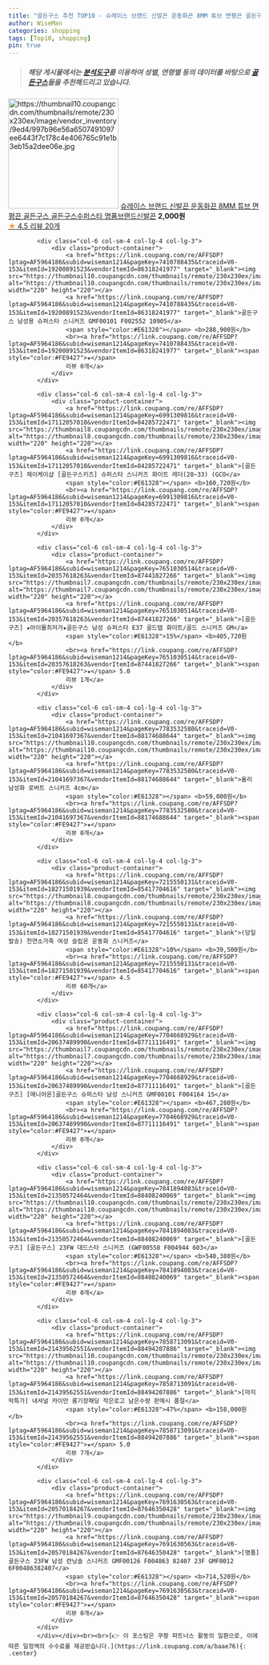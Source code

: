 ```yaml
---
title: "골든구스 추천 TOP10 - 슈레이스 브랜드 신발끈 운동화끈 8MM 튜브 면평끈 골든구스 골든구스수퍼스타 명품브랜드신발끈"
author: WiseMan
categories: shopping
tags: [Top10, shopping]
pin: true
---
```


> ##### 해당 게시물에서는 [**분석도구**](https://itemscout.io/)를 이용하여 **성별**, **연령별** 등의 데이터를 바탕으로 [**골든구스**](https://link.coupang.com/a/baae76)들을 추천해드리고 있습니다.
<div class="container"><div class="row">
            <div class="col-6 col-sm-4 col-lg-4 col-lg-3">
                <div class="product-container">
                    <a href="https://link.coupang.com/re/AFFSDP?lptag=AF5964186&subid=wiseman1214&pageKey=221407127&traceid=V0-153&itemId=691409433&vendorItemId=4771431369" target="_blank"><img src="https://thumbnail10.coupangcdn.com/thumbnails/remote/230x230ex/image/vendor_inventory/9ed4/997b96e56a6507491097ee6443f7c178c4e406765c91e1b3eb15a2dee06e.jpg" alt="https://thumbnail10.coupangcdn.com/thumbnails/remote/230x230ex/image/vendor_inventory/9ed4/997b96e56a6507491097ee6443f7c178c4e406765c91e1b3eb15a2dee06e.jpg" width="220" height="220"></a>
                    <a href="https://link.coupang.com/re/AFFSDP?lptag=AF5964186&subid=wiseman1214&pageKey=221407127&traceid=V0-153&itemId=691409433&vendorItemId=4771431369" target="_blank">슈레이스 브랜드 신발끈 운동화끈 8MM 튜브 면평끈 골든구스 골든구스수퍼스타 명품브랜드신발끈</a>
                    <span style="color:#E61328"></span> <b>2,000원</b>
                    <br><a href="https://link.coupang.com/re/AFFSDP?lptag=AF5964186&subid=wiseman1214&pageKey=221407127&traceid=V0-153&itemId=691409433&vendorItemId=4771431369" target="_blank"><span style="color:#FE9427">★</span> 4.5
                    리뷰 20개</a>
                </div>
            </div>
            
            <div class="col-6 col-sm-4 col-lg-4 col-lg-3">
                <div class="product-container">
                    <a href="https://link.coupang.com/re/AFFSDP?lptag=AF5964186&subid=wiseman1214&pageKey=7410788435&traceid=V0-153&itemId=19200891523&vendorItemId=86318241977" target="_blank"><img src="https://thumbnail10.coupangcdn.com/thumbnails/remote/230x230ex/image/vendor_inventory/7b88/f750b4d9314f96c436b0e5320c74c54cef62dd537b5e5a3e29994cfb1d14.jpg" alt="https://thumbnail10.coupangcdn.com/thumbnails/remote/230x230ex/image/vendor_inventory/7b88/f750b4d9314f96c436b0e5320c74c54cef62dd537b5e5a3e29994cfb1d14.jpg" width="220" height="220"></a>
                    <a href="https://link.coupang.com/re/AFFSDP?lptag=AF5964186&subid=wiseman1214&pageKey=7410788435&traceid=V0-153&itemId=19200891523&vendorItemId=86318241977" target="_blank">골든구스 남성용 슈퍼스타 스니커즈 GMF00101 F002552 10905</a>
                    <span style="color:#E61328"></span> <b>288,900원</b>
                    <br><a href="https://link.coupang.com/re/AFFSDP?lptag=AF5964186&subid=wiseman1214&pageKey=7410788435&traceid=V0-153&itemId=19200891523&vendorItemId=86318241977" target="_blank"><span style="color:#FE9427">★</span> 
                    리뷰 0개</a>
                </div>
            </div>
            
            <div class="col-6 col-sm-4 col-lg-4 col-lg-3">
                <div class="product-container">
                    <a href="https://link.coupang.com/re/AFFSDP?lptag=AF5964186&subid=wiseman1214&pageKey=6991309816&traceid=V0-153&itemId=17112057010&vendorItemId=84285722471" target="_blank"><img src="https://thumbnail8.coupangcdn.com/thumbnails/remote/230x230ex/image/vendor_inventory/9b92/cb151f9ad4241eae918ccafed30334baaadff1f54d22b6a03c1992b39bb4.jpg" alt="https://thumbnail8.coupangcdn.com/thumbnails/remote/230x230ex/image/vendor_inventory/9b92/cb151f9ad4241eae918ccafed30334baaadff1f54d22b6a03c1992b39bb4.jpg" width="220" height="220"></a>
                    <a href="https://link.coupang.com/re/AFFSDP?lptag=AF5964186&subid=wiseman1214&pageKey=6991309816&traceid=V0-153&itemId=17112057010&vendorItemId=84285722471" target="_blank">[골든구즈] 제이케이샵 [골든구스키즈] 슈퍼스타 스니커즈 화이트 레더(28~33) (GCO</a>
                    <span style="color:#E61328"></span> <b>160,720원</b>
                    <br><a href="https://link.coupang.com/re/AFFSDP?lptag=AF5964186&subid=wiseman1214&pageKey=6991309816&traceid=V0-153&itemId=17112057010&vendorItemId=84285722471" target="_blank"><span style="color:#FE9427">★</span> 
                    리뷰 0개</a>
                </div>
            </div>
            
            <div class="col-6 col-sm-4 col-lg-4 col-lg-3">
                <div class="product-container">
                    <a href="https://link.coupang.com/re/AFFSDP?lptag=AF5964186&subid=wiseman1214&pageKey=7651030514&traceid=V0-153&itemId=20357618263&vendorItemId=87441827266" target="_blank"><img src="https://thumbnail7.coupangcdn.com/thumbnails/remote/230x230ex/image/vendor_inventory/30b8/73fe49fdd92b4aefbfd96799a2d4096058094dc1eed65cf12d01fbf34dcd.jpg" alt="https://thumbnail7.coupangcdn.com/thumbnails/remote/230x230ex/image/vendor_inventory/30b8/73fe49fdd92b4aefbfd96799a2d4096058094dc1eed65cf12d01fbf34dcd.jpg" width="220" height="220"></a>
                    <a href="https://link.coupang.com/re/AFFSDP?lptag=AF5964186&subid=wiseman1214&pageKey=7651030514&traceid=V0-153&itemId=20357618263&vendorItemId=87441827266" target="_blank">[골든구즈] ★아이몰최저가★골든구스 남성 슈퍼스타 E37 골드탭 화이트/골드 스니커즈 GM</a>
                    <span style="color:#E61328">15%</span> <b>405,720원</b>
                    <br><a href="https://link.coupang.com/re/AFFSDP?lptag=AF5964186&subid=wiseman1214&pageKey=7651030514&traceid=V0-153&itemId=20357618263&vendorItemId=87441827266" target="_blank"><span style="color:#FE9427">★</span> 5.0
                    리뷰 1개</a>
                </div>
            </div>
            
            <div class="col-6 col-sm-4 col-lg-4 col-lg-3">
                <div class="product-container">
                    <a href="https://link.coupang.com/re/AFFSDP?lptag=AF5964186&subid=wiseman1214&pageKey=7783532580&traceid=V0-153&itemId=21041697367&vendorItemId=88174688644" target="_blank"><img src="https://thumbnail10.coupangcdn.com/thumbnails/remote/230x230ex/image/vendor_inventory/eb08/891afb4fb78cd621d20681c977e0dc52852049dd014a6e5d617d113ea20e.jpg" alt="https://thumbnail10.coupangcdn.com/thumbnails/remote/230x230ex/image/vendor_inventory/eb08/891afb4fb78cd621d20681c977e0dc52852049dd014a6e5d617d113ea20e.jpg" width="220" height="220"></a>
                    <a href="https://link.coupang.com/re/AFFSDP?lptag=AF5964186&subid=wiseman1214&pageKey=7783532580&traceid=V0-153&itemId=21041697367&vendorItemId=88174688644" target="_blank">올리 남성화 로버트 스니커즈 4cm</a>
                    <span style="color:#E61328"></span> <b>59,000원</b>
                    <br><a href="https://link.coupang.com/re/AFFSDP?lptag=AF5964186&subid=wiseman1214&pageKey=7783532580&traceid=V0-153&itemId=21041697367&vendorItemId=88174688644" target="_blank"><span style="color:#FE9427">★</span> 
                    리뷰 0개</a>
                </div>
            </div>
            
            <div class="col-6 col-sm-4 col-lg-4 col-lg-3">
                <div class="product-container">
                    <a href="https://link.coupang.com/re/AFFSDP?lptag=AF5964186&subid=wiseman1214&pageKey=7215550131&traceid=V0-153&itemId=18271501939&vendorItemId=85417704616" target="_blank"><img src="https://thumbnail8.coupangcdn.com/thumbnails/remote/230x230ex/image/vendor_inventory/602b/2504d6a00da8d6e548d678de75af870a1f588671af0ce6a9a7f57af444cd.jpg" alt="https://thumbnail8.coupangcdn.com/thumbnails/remote/230x230ex/image/vendor_inventory/602b/2504d6a00da8d6e548d678de75af870a1f588671af0ce6a9a7f57af444cd.jpg" width="220" height="220"></a>
                    <a href="https://link.coupang.com/re/AFFSDP?lptag=AF5964186&subid=wiseman1214&pageKey=7215550131&traceid=V0-153&itemId=18271501939&vendorItemId=85417704616" target="_blank">(당일발송) 천연소가죽 여성 슬립온 운동화 스니커즈</a>
                    <span style="color:#E61328">10%</span> <b>39,500원</b>
                    <br><a href="https://link.coupang.com/re/AFFSDP?lptag=AF5964186&subid=wiseman1214&pageKey=7215550131&traceid=V0-153&itemId=18271501939&vendorItemId=85417704616" target="_blank"><span style="color:#FE9427">★</span> 4.5
                    리뷰 60개</a>
                </div>
            </div>
            
            <div class="col-6 col-sm-4 col-lg-4 col-lg-3">
                <div class="product-container">
                    <a href="https://link.coupang.com/re/AFFSDP?lptag=AF5964186&subid=wiseman1214&pageKey=7704668929&traceid=V0-153&itemId=20637489990&vendorItemId=87711116491" target="_blank"><img src="https://thumbnail7.coupangcdn.com/thumbnails/remote/230x230ex/image/vendor_inventory/c22e/04119f9ba936e1ed558b4191d21f1675ce48b73d68432d3d87c6d45a735b.jpg" alt="https://thumbnail7.coupangcdn.com/thumbnails/remote/230x230ex/image/vendor_inventory/c22e/04119f9ba936e1ed558b4191d21f1675ce48b73d68432d3d87c6d45a735b.jpg" width="220" height="220"></a>
                    <a href="https://link.coupang.com/re/AFFSDP?lptag=AF5964186&subid=wiseman1214&pageKey=7704668929&traceid=V0-153&itemId=20637489990&vendorItemId=87711116491" target="_blank">[골든구즈] [매니아온]골든구스 슈퍼스타 남성 스니커즈 GMF00101 F004164 15</a>
                    <span style="color:#E61328"></span> <b>467,280원</b>
                    <br><a href="https://link.coupang.com/re/AFFSDP?lptag=AF5964186&subid=wiseman1214&pageKey=7704668929&traceid=V0-153&itemId=20637489990&vendorItemId=87711116491" target="_blank"><span style="color:#FE9427">★</span> 
                    리뷰 0개</a>
                </div>
            </div>
            
            <div class="col-6 col-sm-4 col-lg-4 col-lg-3">
                <div class="product-container">
                    <a href="https://link.coupang.com/re/AFFSDP?lptag=AF5964186&subid=wiseman1214&pageKey=7841894083&traceid=V0-153&itemId=21350572464&vendorItemId=88408240069" target="_blank"><img src="https://thumbnail10.coupangcdn.com/thumbnails/remote/230x230ex/image/vendor_inventory/ccee/579c59710ac99ecffb79bcded47138bc778b9854bb56147646ccfd1a79ee.jpg" alt="https://thumbnail10.coupangcdn.com/thumbnails/remote/230x230ex/image/vendor_inventory/ccee/579c59710ac99ecffb79bcded47138bc778b9854bb56147646ccfd1a79ee.jpg" width="220" height="220"></a>
                    <a href="https://link.coupang.com/re/AFFSDP?lptag=AF5964186&subid=wiseman1214&pageKey=7841894083&traceid=V0-153&itemId=21350572464&vendorItemId=88408240069" target="_blank">[골든구즈] [골든구스] 23FW 대드스타 스니커즈 (GWF00558 F004944 603</a>
                    <span style="color:#E61328"></span> <b>540,380원</b>
                    <br><a href="https://link.coupang.com/re/AFFSDP?lptag=AF5964186&subid=wiseman1214&pageKey=7841894083&traceid=V0-153&itemId=21350572464&vendorItemId=88408240069" target="_blank"><span style="color:#FE9427">★</span> 
                    리뷰 0개</a>
                </div>
            </div>
            
            <div class="col-6 col-sm-4 col-lg-4 col-lg-3">
                <div class="product-container">
                    <a href="https://link.coupang.com/re/AFFSDP?lptag=AF5964186&subid=wiseman1214&pageKey=7858713091&traceid=V0-153&itemId=21439562551&vendorItemId=88494207886" target="_blank"><img src="https://thumbnail10.coupangcdn.com/thumbnails/remote/230x230ex/image/vendor_inventory/1a88/48ac4ba65f7d153511aae9285b5eb9c0de7327889a82b8e73f1c743dd386.png" alt="https://thumbnail10.coupangcdn.com/thumbnails/remote/230x230ex/image/vendor_inventory/1a88/48ac4ba65f7d153511aae9285b5eb9c0de7327889a82b8e73f1c743dd386.png" width="220" height="220"></a>
                    <a href="https://link.coupang.com/re/AFFSDP?lptag=AF5964186&subid=wiseman1214&pageKey=7858713091&traceid=V0-153&itemId=21439562551&vendorItemId=88494207886" target="_blank">[마지막특가] 내셔널 카이만 롱기장패딩 작은로고 남은수량 판매시 품절</a>
                    <span style="color:#E61328">47%</span> <b>158,000원</b>
                    <br><a href="https://link.coupang.com/re/AFFSDP?lptag=AF5964186&subid=wiseman1214&pageKey=7858713091&traceid=V0-153&itemId=21439562551&vendorItemId=88494207886" target="_blank"><span style="color:#FE9427">★</span> 5.0
                    리뷰 7개</a>
                </div>
            </div>
            
            <div class="col-6 col-sm-4 col-lg-4 col-lg-3">
                <div class="product-container">
                    <a href="https://link.coupang.com/re/AFFSDP?lptag=AF5964186&subid=wiseman1214&pageKey=7691630563&traceid=V0-153&itemId=20570184267&vendorItemId=87646350428" target="_blank"><img src="https://thumbnail9.coupangcdn.com/thumbnails/remote/230x230ex/image/vendor_inventory/fcf8/548c7db1b423726a9dea4a33ddb78683d8fcf754f03a881cde2613213031.jpg" alt="https://thumbnail9.coupangcdn.com/thumbnails/remote/230x230ex/image/vendor_inventory/fcf8/548c7db1b423726a9dea4a33ddb78683d8fcf754f03a881cde2613213031.jpg" width="220" height="220"></a>
                    <a href="https://link.coupang.com/re/AFFSDP?lptag=AF5964186&subid=wiseman1214&pageKey=7691630563&traceid=V0-153&itemId=20570184267&vendorItemId=87646350428" target="_blank">[명품]골든구스 23FW 남성 런닝솔 스니커즈 GMF00126 F004863 82407 23F GMF0012 6F00486382407</a>
                    <span style="color:#E61328"></span> <b>714,520원</b>
                    <br><a href="https://link.coupang.com/re/AFFSDP?lptag=AF5964186&subid=wiseman1214&pageKey=7691630563&traceid=V0-153&itemId=20570184267&vendorItemId=87646350428" target="_blank"><span style="color:#FE9427">★</span> 
                    리뷰 0개</a>
                </div>
            </div>
            </div></div><br><br>[👉 이 포스팅은 쿠팡 파트너스 활동의 일환으로, 이에 따른 일정액의 수수료를 제공받습니다.](https://link.coupang.com/a/baae76){: .center}